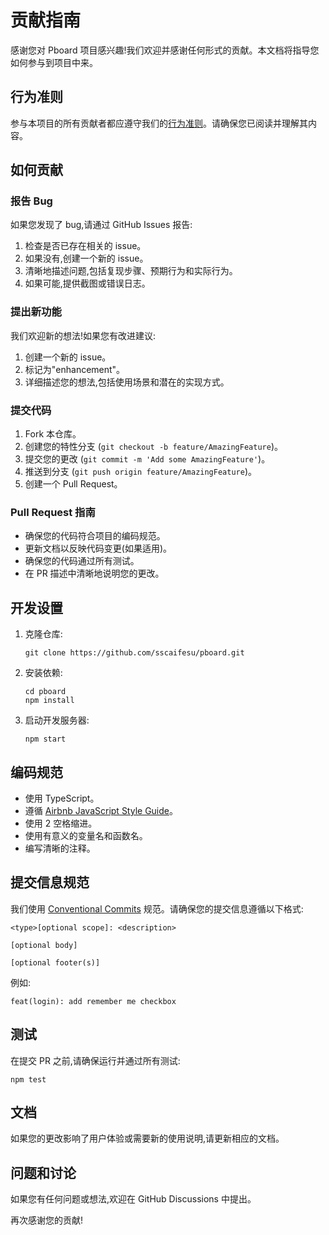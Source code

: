 # 贡献指南

感谢您对 Pboard 项目感兴趣!我们欢迎并感谢任何形式的贡献。本文档将指导您如何参与到项目中来。

## 行为准则

参与本项目的所有贡献者都应遵守我们的[行为准则](CODE_OF_CONDUCT.md)。请确保您已阅读并理解其内容。

## 如何贡献

### 报告 Bug

如果您发现了 bug,请通过 GitHub Issues 报告:

1. 检查是否已存在相关的 issue。
2. 如果没有,创建一个新的 issue。
3. 清晰地描述问题,包括复现步骤、预期行为和实际行为。
4. 如果可能,提供截图或错误日志。

### 提出新功能

我们欢迎新的想法!如果您有改进建议:

1. 创建一个新的 issue。
2. 标记为"enhancement"。
3. 详细描述您的想法,包括使用场景和潜在的实现方式。

### 提交代码

1. Fork 本仓库。
2. 创建您的特性分支 (`git checkout -b feature/AmazingFeature`)。
3. 提交您的更改 (`git commit -m 'Add some AmazingFeature'`)。
4. 推送到分支 (`git push origin feature/AmazingFeature`)。
5. 创建一个 Pull Request。

### Pull Request 指南

- 确保您的代码符合项目的编码规范。
- 更新文档以反映代码变更(如果适用)。
- 确保您的代码通过所有测试。
- 在 PR 描述中清晰地说明您的更改。

## 开发设置

1. 克隆仓库:
   ```
   git clone https://github.com/sscaifesu/pboard.git
   ```

2. 安装依赖:
   ```
   cd pboard
   npm install
   ```

3. 启动开发服务器:
   ```
   npm start
   ```

## 编码规范

- 使用 TypeScript。
- 遵循 [Airbnb JavaScript Style Guide](https://github.com/airbnb/javascript)。
- 使用 2 空格缩进。
- 使用有意义的变量名和函数名。
- 编写清晰的注释。

## 提交信息规范

我们使用 [Conventional Commits](https://www.conventionalcommits.org/) 规范。请确保您的提交信息遵循以下格式:

```
<type>[optional scope]: <description>

[optional body]

[optional footer(s)]
```

例如:
```
feat(login): add remember me checkbox
```

## 测试

在提交 PR 之前,请确保运行并通过所有测试:

```
npm test
```

## 文档

如果您的更改影响了用户体验或需要新的使用说明,请更新相应的文档。

## 问题和讨论

如果您有任何问题或想法,欢迎在 GitHub Discussions 中提出。

再次感谢您的贡献!
